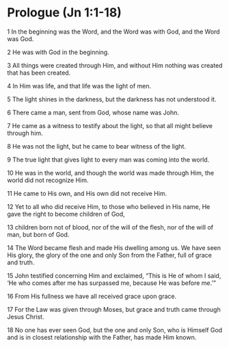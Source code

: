 # Prologue (Jn 1:1-18)

1 In the beginning was the Word,
  and the Word was with God,
  and the Word was God.

2 He was with God in the beginning.

3 All things were created through Him,
  and without Him nothing was created that has been created.

4 In Him was life,
  and that life was the light of men.

5 The light shines in the darkness,
  but the darkness has not understood it.

6 There came a man, sent from God, whose name was John.

7 He came as a witness to testify about the light,
  so that all might believe through him.

8 He was not the light,
  but he came to bear witness of the light.

9 The true light that gives light to every man was coming into the world.

10 He was in the world,
   and though the world was made through Him,
   the world did not recognize Him.

11 He came to His own,
   and His own did not receive Him.

12 Yet to all who did receive Him,
   to those who believed in His name,
   He gave the right to become children of God,

13 children born not of blood,
   nor of the will of the flesh,
   nor of the will of man,
   but born of God.

14 The Word became flesh
   and made His dwelling among us.
   We have seen His glory,
   the glory of the one and only Son from the Father,
   full of grace and truth.

15 John testified concerning Him and exclaimed,
   “This is He of whom I said,
   ‘He who comes after me has surpassed me,
   because He was before me.’”

16 From His fullness we have all received grace upon grace.

17 For the Law was given through Moses,
   but grace and truth came through Jesus Christ.

18 No one has ever seen God,
   but the one and only Son, who is Himself God
   and is in closest relationship with the Father, has made Him known.
